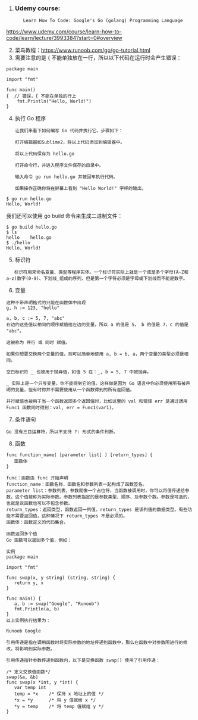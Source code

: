 1. ### Udemy course:
   ```
      Learn How To Code: Google's Go (golang) Programming Language
    ```
https://www.udemy.com/course/learn-how-to-code/learn/lecture/3993384?start=0#overview

2. 菜鸟教程：https://www.runoob.com/go/go-tutorial.html
3. 需要注意的是 { 不能单独放在一行，所以以下代码在运行时会产生错误：
```
package main

import "fmt"

func main()  
{  // 错误，{ 不能在单独的行上
    fmt.Println("Hello, World!")
}
```

4. 执行 Go 程序
   ```
   让我们来看下如何编写 Go 代码并执行它。步骤如下：

   打开编辑器如Sublime2，将以上代码添加到编辑器中。

   将以上代码保存为 hello.go

   打开命令行，并进入程序文件保存的目录中。

   输入命令 go run hello.go 并按回车执行代码。

   如果操作正确你将在屏幕上看到 "Hello World!" 字样的输出。
   ```
```
$ go run hello.go
Hello, World!
```
   我们还可以使用 go build 命令来生成二进制文件：
```
$ go build hello.go 
$ ls
hello    hello.go
$ ./hello 
Hello, World!
```
5. 标识符
```
   标识符用来命名变量、类型等程序实体。一个标识符实际上就是一个或是多个字母(A-Z和a-z)数字(0-9)、下划线_组成的序列，但是第一个字符必须是字母或下划线而不能是数字。
```
6. 变量

```
这种不带声明格式的只能在函数体中出现
g, h := 123, "hello"
```
```
a, b, c := 5, 7, "abc"
右边的这些值以相同的顺序赋值给左边的变量，所以 a 的值是 5， b 的值是 7，c 的值是 "abc"。

这被称为 并行 或 同时 赋值。

如果你想要交换两个变量的值，则可以简单地使用 a, b = b, a，两个变量的类型必须是相同。

空白标识符 _ 也被用于抛弃值，如值 5 在：_, b = 5, 7 中被抛弃。

_ 实际上是一个只写变量，你不能得到它的值。这样做是因为 Go 语言中你必须使用所有被声明的变量，但有时你并不需要使用从一个函数得到的所有返回值。

并行赋值也被用于当一个函数返回多个返回值时，比如这里的 val 和错误 err 是通过调用 Func1 函数同时得到：val, err = Func1(var1)。
```
7. 条件语句
```
Go 没有三目运算符，所以不支持 ?: 形式的条件判断。
```
8. 函数
```
func function_name( [parameter list] ) [return_types] {
   函数体
}

func：函数由 func 开始声明
function_name：函数名称，函数名和参数列表一起构成了函数签名。
parameter list：参数列表，参数就像一个占位符，当函数被调用时，你可以将值传递给参数，这个值被称为实际参数。参数列表指定的是参数类型、顺序、及参数个数。参数是可选的，也就是说函数也可以不包含参数。
return_types：返回类型，函数返回一列值。return_types 是该列值的数据类型。有些功能不需要返回值，这种情况下 return_types 不是必须的。
函数体：函数定义的代码集合。
```

```
函数返回多个值
Go 函数可以返回多个值，例如：

实例
package main

import "fmt"

func swap(x, y string) (string, string) {
   return y, x
}

func main() {
   a, b := swap("Google", "Runoob")
   fmt.Println(a, b)
}
以上实例执行结果为：

Runoob Google
```

```
引用传递是指在调用函数时将实际参数的地址传递到函数中，那么在函数中对参数所进行的修改，将影响到实际参数。

引用传递指针参数传递到函数内，以下是交换函数 swap() 使用了引用传递：

/* 定义交换值函数*/
swap(&a, &b)
func swap(x *int, y *int) {
   var temp int
   temp = *x    /* 保持 x 地址上的值 */
   *x = *y      /* 将 y 值赋给 x */
   *y = temp    /* 将 temp 值赋给 y */
}
```


